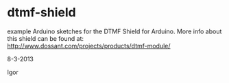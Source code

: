 dtmf-shield
===========

example Arduino sketches for the DTMF Shield for Arduino. More info about this shield can be found at:
http://www.dossant.com/projects/products/dtmf-module/

8-3-2013

Igor

